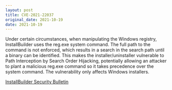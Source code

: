 ```yaml
---
layout: post
title: CVE-2021-22037
original_date: 2021-10-19
date: 2021-10-19
---
```


Under certain circumstances, when manipulating the Windows registry, InstallBuilder uses the reg.exe system command. The full path to the command is not enforced, which results in a search in the search path until a binary can be identified. This makes the installer/uninstaller vulnerable to Path Interception by Search Order Hijacking, potentially allowing an attacker to plant a malicious reg.exe command so it takes precedence over the system command. The vulnerability only affects Windows installers.

[InstallBuilder Security Bulletin](https://blog.installbuilder.com/2021/10/installbuilder-2160-released.html)